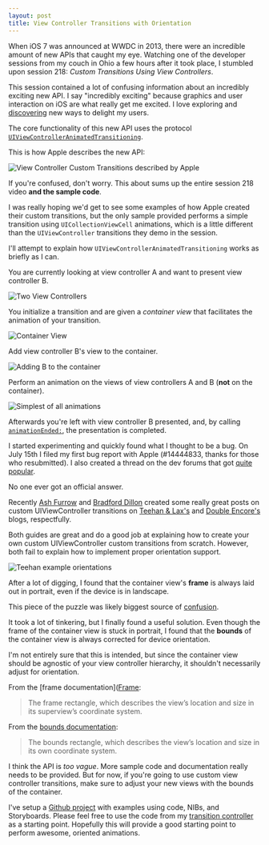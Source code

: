 ```yaml
---
layout: post
title: View Controller Transitions with Orientation
---
```


When iOS 7 was announced at WWDC in 2013, there were an incredible amount of new APIs that caught my eye. Watching one of the developer sessions from my couch in Ohio a few hours after it took place, I stumbled upon session 218: *Custom Transitions Using View Controllers*.

This session contained a lot of confusing information about an incredibly exciting new API. I say "incredibly exciting" because graphics and user interaction on iOS are what really get me excited. I love exploring and [discovering](http://capptivate.co/) new ways to delight my users.

The core functionality of this new API uses the protocol [<code>UIViewControllerAnimatedTransitioning</code>](https://developer.apple.com/library/ios/documentation/UIKit/Reference/UIViewControllerAnimatedTransitioning_Protocol/Reference/Reference.html).

This is how Apple describes the new API:

![View Controller Custom Transitions described by Apple](http://whoisryannystrom.com/img/2013-10-01/apple-transitions.jpg)

If you're confused, don't worry. This about sums up the entire session 218 video **and the sample code**.

I was really hoping we'd get to see some examples of how Apple created their custom transitions, but the only sample provided performs a simple transition using <code>UICollectionViewCell</code> animations, which is a little different than the <code>UIViewController</code> transitions they demo in the session.

I'll attempt to explain how <code>UIViewControllerAnimatedTransitioning</code> works as briefly as I can.

You are currently looking at view controller A and want to present view controller B.

![Two View Controllers](http://whoisryannystrom.com/img/2013-10-01/1.jpg)

You initialize a transition and are given a *container view* that facilitates the animation of your transition.

![Container View](http://whoisryannystrom.com/img/2013-10-01/2.jpg)

Add view controller B's view to the container.

![Adding B to the container](http://whoisryannystrom.com/img/2013-10-01/3.jpg)

Perform an animation on the views of view controllers A and B (**not** on the container).

![Simplest of all animations](http://whoisryannystrom.com/img/2013-10-01/4.jpg)

Afterwards you're left with view controller B presented, and, by calling [<code>animationEnded:</code>](https://developer.apple.com/library/ios/documentation/UIKit/Reference/UIViewControllerAnimatedTransitioning_Protocol/Reference/Reference.html#//apple_ref/occ/intfm/UIViewControllerAnimatedTransitioning/animationEnded:), the presentation is completed.

I started experimenting and quickly found what I thought to be a bug. On July 15th I filed my first bug report with Apple (#14444833, thanks for those who resubmitted). I also created a thread on the dev forums that got [quite popular](https://devforums.apple.com/thread/196451?start=0&tstart=0). 

No one ever got an official answer.

Recently [Ash Furrow](https://twitter.com/ashfurrow) and [Bradford Dillon](https://twitter.com/jbradforddillon) created some really great posts on custom UIViewController transitions on [Teehan & Lax's](http://www.teehanlax.com/blog/custom-uiviewcontroller-transitions/) and [Double Encore's](http://www.doubleencore.com/2013/09/ios-7-custom-transitions/) blogs, respectfully.

Both guides are great and do a good job at explaining how to create your own custom UIViewController custom transitions from scratch. However, both fail to explain how to implement proper orientation support.

![Teehan example orientations](http://whoisryannystrom.com/img/2013-10-01/teehan.jpg)

After a lot of digging, I found that the container view's **frame** is always laid out in portrait, even if the device is in landscape.

This piece of the puzzle was likely biggest source of [confusion](https://devforums.apple.com/message/891193#891193).

It took a lot of tinkering, but I finally found a useful solution. Even though the frame of the container view is stuck in portrait, I found that the **bounds** of the container view is always corrected for device orientation.

I'm not entirely sure that this is intended, but since the container view should be agnostic of your view controller hierarchy, it shouldn't necessarily adjust for orientation.

From the [frame documentation]([Frame](https://developer.apple.com/library/ios/documentation/uikit/reference/uiview_class/UIView/UIView.html#//apple_ref/occ/instp/UIView/frame):

> The frame rectangle, which describes the view’s location and size in its superview’s coordinate system.

From the [bounds documentation](https://developer.apple.com/library/ios/documentation/uikit/reference/uiview_class/UIView/UIView.html#//apple_ref/occ/instp/UIView/bounds):

> The bounds rectangle, which describes the view’s location and size in its own coordinate system.

I think the API is *too vague*. More sample code and documentation really needs to be provided. But for now, if you're going to use custom view controller transitions, make sure to adjust your new views with the bounds of the container.

I've setup a [Github project](https://github.com/rnystrom/TransitionExample) with examples using code, NIBs, and Storyboards. Please feel free to use the code from my [transition controller](https://github.com/rnystrom/TransitionExample/blob/master/TransitionExample/TransitionController.m#L38-45) as a starting point. Hopefully this will provide a good starting point to perform awesome, oriented animations.